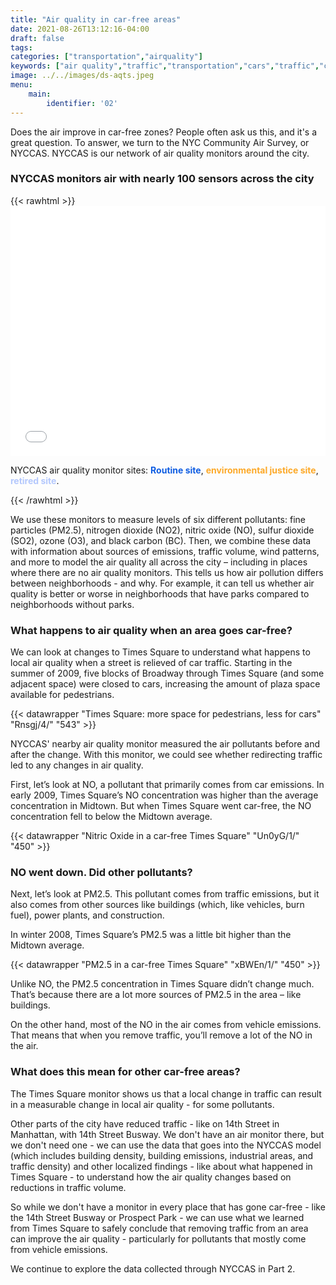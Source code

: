 ```yaml
---
title: "Air quality in car-free areas"
date: 2021-08-26T13:12:16-04:00
draft: false
tags: 
categories: ["transportation","airquality"]
keywords: ["air quality","traffic","transportation","cars","traffic","car-free","carfree","pedestrians","cycling","bikes","biking","pollution","air pollution", "lungs","breathing"]
image: ../../images/ds-aqts.jpeg
menu:
    main:
        identifier: '02'
---
```


Does the air improve in car-free zones? People often ask us this, and it's a great question. To answer, we turn to the NYC Community Air Survey, or NYCCAS. NYCCAS is our network of air quality monitors around the city.

 ### NYCCAS monitors air with nearly 100 sensors across the city
 {{< rawhtml >}}
    <iframe  width="100%" height="400" frameborder="0" scrolling="no" marginheight="0"
    marginwidth="0" title="NYCCAS Sites"
    src="//nycdohmh.maps.arcgis.com/apps/Embed/index.html?webmap=414f6c00466e456a9b8b994017cfc728&extent=-74.4827,40.5223,-73.5962,40.9116&home=true&zoom=true&previewImage=false&scale=true&disable_scroll=false&theme=light"></iframe>
    <div class="mb-4">NYCCAS air quality monitor sites: <span style="font-weight:bold;color:#0F5DE2">Routine
    site</span>, <span style="font-weight:bold;color:#FDA928;">environmental justice
    site</span>, <span style="font-weight:bold;color:#B4C8FD;">retired site</span>.</div>

{{< /rawhtml >}}

We use these monitors to measure levels of six different pollutants: fine particles (PM2.5), nitrogen dioxide (NO2), nitric oxide (NO), sulfur dioxide (SO2), ozone (O3), and black carbon (BC). Then, we combine these data with information about sources of emissions, traffic volume, wind patterns, and more to model the air quality all across the city – including in places where there are no air quality monitors. This tells us how air pollution differs between neighborhoods - and why. For example, it can tell us whether air quality is better or worse in neighborhoods that have parks compared to neighborhoods without parks.

### What happens to air quality when an area goes car-free?
We can look at changes to Times Square to understand what happens to local air quality when a street is relieved of car traffic. Starting in the summer of 2009, five blocks of Broadway through Times Square (and some adjacent space) were closed to cars, increasing the amount of plaza space available for pedestrians.

{{< datawrapper "Times Square: more space for pedestrians, less for cars" "Rnsgj/4/" "543" >}}


NYCCAS' nearby air quality monitor measured the air pollutants before and after the change. With this monitor, we could see whether redirecting traffic led to any changes in air quality.

First, let’s look at NO, a pollutant that primarily comes from car emissions. In early 2009, Times Square’s NO concentration was higher than the average concentration in Midtown. But when Times Square went car-free, the NO concentration fell to below the Midtown average.

{{< datawrapper "Nitric Oxide in a car-free Times Square" "Un0yG/1/" "450" >}}


### NO went down. Did other pollutants?
Next, let’s look at PM2.5. This pollutant comes from traffic emissions, but it also comes from other sources like buildings (which, like vehicles, burn fuel), power plants, and construction.

In winter 2008, Times Square’s PM2.5 was a little bit higher than the Midtown average.

{{< datawrapper "PM2.5 in a car-free Times Square" "xBWEn/1/" "450" >}}


Unlike NO, the PM2.5 concentration in Times Square didn’t change much. That’s because there are a lot more sources of PM2.5 in the area – like buildings.

On the other hand, most of the NO in the air comes from vehicle emissions. That means that when you remove traffic, you’ll remove a lot of the NO in the air.

### What does this mean for other car-free areas?
The Times Square monitor shows us that a local change in traffic can result in a measurable change in local air quality - for some pollutants.

Other parts of the city have reduced traffic - like on 14th Street in Manhattan, with 14th Street Busway. We don't have an air monitor there, but we don't need one - we can use the data that goes into the NYCCAS model (which includes building density, building emissions, industrial areas, and traffic density) and other localized findings - like about what happened in Times Square - to understand how the air quality changes based on reductions in traffic volume.

So while we don't have a monitor in every place that has gone car-free - like the 14th Street Busway or Prospect Park - we can use what we learned from Times Square to safely conclude that removing traffic from an area can improve the air quality - particularly for pollutants that mostly come from vehicle emissions.

We continue to explore the data collected through NYCCAS in Part 2.